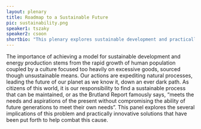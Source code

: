 ```yaml
---
layout: plenary
title: Roadmap to a Sustainable Future
pic: sustainability.png
speaker1: tszaky
speaker2: csoon
shortbio: "This plenary explores sustainable development and practically innovative solutions that have been put forth to help aid sustainable development."
---
```


The importance of achieving a model for sustainable development and energy production stems from the rapid growth of human population coupled by a culture focused too heavily on excessive goods, sourced though unsustainable means. Our actions are expediting natural processes, leading the future of our planet as we know it, down an ever dark path. As citizens of this world, it is our responsibility to find a sustainable process that can be maintained, or as the Brutland Report famously says, “meets the needs and aspirations of the present without compromising the ability of future generations to meet their own needs”. This panel explores the several implications of this problem and practically innovative solutions that have been put forth to help combat this cause.
